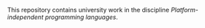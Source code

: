 This repository contains university work in the discipline *Platform-independent programming languages*.
